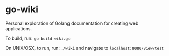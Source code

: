 # go-wiki

Personal exploration of Golang documentation for creating web applications.

To build, run:              `go build wiki.go`

On UNIX/OSX, to run, run:   `./wiki` and navigate to             `localhost:8080/view/test`
